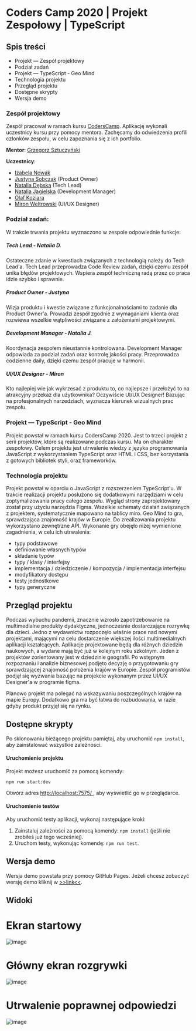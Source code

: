  # Coders Camp 2020 | Projekt Zespołowy | TypeScript
 
 ## Spis treści
 
 - Projekt — Zespół projektowy
 - Podział zadań
 - Projekt — TypeScript - Geo Mind
 - Technologia projektu
 - Przegląd projektu
 - Dostępne skrypty
 - Wersja demo
 
 ### Zespół projektowy
 
 Zespół pracował w ramach kursu [CodersCamp](CodersCamp.pl).
 Aplikację wykonali uczestnicy kursu przy pomocy mentora.
 Zachęcamy do odwiedzenia profili członków zespołu, w celu zapoznania się z ich portfolio.

**Mentor**: [Grzegorz Sztuczyński](https://github.com/farce1)

**Uczestnicy**:

- [Izabela Nowak](https://github.com/In2106)
- [Justyna Sobczak](https://github.com/s-justina) (Product Owner)
- [Natalia Dębska](https://github.com/talcia) (Tech Lead)
- [Natalia Jagielska](https://github.com/Natal1a) (Development Manager)
- [Olaf Koziara](https://github.com/Olaf-Koziara) 
- [Miron Weltrowski](https://github.com/miron54) (UI/UX Designer)

### Podział zadań:

W trakcie trwania projektu wyznaczono w zespole odpowiednie funkcje:

##### Tech Lead - Natalia D.

Ostateczne zdanie w kwestiach związanych z technologią należy do Tech Lead'a.
Tech Lead przeprowadza Code Review zadań, dzięki czemu zespół unika błędów projektowych.
Wspiera zespół techniczną radą przez co praca idzie szybko i sprawnie.

##### Product Owner - Justyna

Wizja produktu i kwestie związane z funkcjonalnościami to zadanie dla Product Owner'a.
Prowadzi zespół zgodnie z wymaganiami klienta oraz rozwiewa wszelkie wątpliwości 
związane z założeniami projektowymi.

##### Development Manager - Natalia J.

Koordynacja zespołem nieustannie kontrolowana.
Development Manager odpowiada za podział zadań oraz kontrolę jakości pracy.
Przeprowadza codzienne daily, dzięki czemu zespół pracuje w harmonii.

##### UI/UX Designer - Miron

Kto najlepiej wie jak wykrzesać z produktu to, co najlepsze i przełożyć to na 
atrakcyjny przekaz dla użytkownika? Oczywiście UI/UX Designer!
Bazując na profesjonalnych narzedziach, wyznacza kierunek wizualnych prac zespołu.

### Projekt — TypeScript - Geo Mind

Projekt powstał w ramach kursu CodersCamp 2020. Jest to trzeci projekt
z serii projektów, które są realizowane podczas kursu.
Ma on charakter zespołowy.
Celem projektu jest utrwalenie wiedzy z języka programowania JavaScript z wykorzystaniem
 TypeScript oraz HTML i CSS,
bez korzystania z gotowych bibliotek styli, oraz frameworków.

### Technologia projektu

Projekt powstał w oparciu o JavaScript z rozszerzeniem TypeScript'u.
W trakcie realizacji projektu posłużono się dodatkowymi narzędziami w celu zoptymalizowania
pracy całego zespołu.
Wygląd strony zaprojektowany został przy użyciu narzędzia Figma.
Wszelkie schematy działań związanych z projektem, systematycznie mapowano na tablicy miro.
Geo Mind to gra, sprawdzająca znajomość krajów w Europie.
Do zrealizowania projektu wykorzystano zewnętrzne API.
Wykonanie gry obejęło niżej wymienione zagadnienia, w celu ich utrwalenia:

- typy podstawowe
- definiowanie własnych typów
- składanie typów
- typy / klasy / interfejsy
- implementacja / dziedziczenie / kompozycja / implementacja interfejsu
- modyfikatory dostępu
- testy jednostkowe
- typy generyczne

## Przegląd projektu

Podczas wybuchu pandemii, znacznie wzrosło zapotrzebowanie na multimedialne produkty
 dydaktyczne, jednocześnie dostarczające rozrywkę dla dzieci.
Jedno z wydawnictw rozpoczęło właśnie prace nad nowymi projektami, mającymi na celu
dostarczenie większej ilości multimedialnych aplikacji kształcących. Aplikacje 
projektowane będą dla różnych dziedzin naukowych, a wydane mają być już w kolejnym 
roku szkolnym.
Jeden z projektów zorientowany jest w dziedzinie geografii.
Po wstępnym rozpoznaniu i analizie biznesowej podjęto decyzję o przygotowaniu 
gry sprawdzającej znajomość położenia krajów w Europie.
Zespół programistów podjął się wyzwania bazując na projekcie wykonanym przez 
UI/UX Designer'a w programie figma.

Planowo projekt ma polegać na wskazywaniu poszczególnych krajów na mapie Europy.
Dodatkowo gra ma być łatwa do rozbudowania, w razie gdyby produkt przyjął się na rynku.

## Dostępne skrypty

Po sklonowaniu bieżącego projektu pamiętaj, aby
uruchomić `npm install`, aby zainstalować wszystkie zależności.

#### Uruchomienie projektu

Projekt możesz uruchomić za pomocą komendy:

`npm run start:dev`

Otwórz adres [http://localhost:7575/
](/http://localhost:7575/), aby wyświetlić go w przeglądarce.

#### Uruchomienie testów

Aby uruchomić testy aplikacji, wykonaj następujące kroki:

1. Zainstaluj zależności za pomocą komendy: `npm install` (jeśli nie zrobiłeś już tego wcześniej).
1. Uruchom testy, wykonując komendę: `npm run test`. 

## Wersja demo

Wersja demo powstała przy pomocy GitHub Pages.
Jeżeli chcesz zobaczyć wersję demo kliknij
w [>>link<<](https://farce1.github.io/CodersCamp2020.Project.TypeScript/).

## Widoki

# Ekran startowy
![image](https://user-images.githubusercontent.com/19194188/108001777-bf290180-6fed-11eb-9fd7-c85056c4aab1.png)

# Główny ekran rozgrywki
![image](https://user-images.githubusercontent.com/19194188/108001835-e54ea180-6fed-11eb-8436-705f93638432.png)

# Utrwalenie poprawnej odpowiedzi
![image](https://user-images.githubusercontent.com/19194188/108001871-00211600-6fee-11eb-8e4e-13a41959d47b.png)

